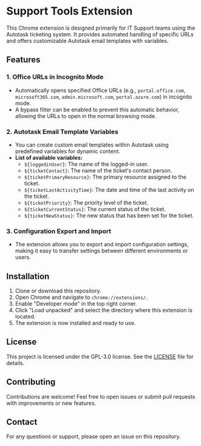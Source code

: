 # Support Tools Extension

This Chrome extension is designed primarily for IT Support teams using the Autotask ticketing system. It provides automated handling of specific URLs and offers customizable Autotask email templates with variables.

## Features

### 1. Office URLs in Incognito Mode
- Automatically opens specified Office URLs (e.g., `portal.office.com`, `microsoft365.com`, `admin.microsoft.com`, `portal.azure.com`) in incognito mode.
- A bypass filter can be enabled to prevent this automatic behavior, allowing the URLs to open in the normal browsing mode.

### 2. Autotask Email Template Variables
- You can create custom email templates within Autotask using predefined variables for dynamic content.
- **List of available variables:**
  - `${loggedinUser}`: The name of the logged-in user.
  - `${ticketContact}`: The name of the ticket's contact person.
  - `${ticketPrimaryResource}`: The primary resource assigned to the ticket.
  - `${ticketLastActivityTime}`: The date and time of the last activity on the ticket.
  - `${ticketPriority}`: The priority level of the ticket.
  - `${ticketCurrentStatus}`: The current status of the ticket.
  - `${ticketNewStatus}`: The new status that has been set for the ticket.

### 3. Configuration Export and Import
- The extension allows you to export and import configuration settings, making it easy to transfer settings between different environments or users.

## Installation

1. Clone or download this repository.
2. Open Chrome and navigate to `chrome://extensions/`.
3. Enable "Developer mode" in the top right corner.
4. Click "Load unpacked" and select the directory where this extension is located.
5. The extension is now installed and ready to use.

## License

This project is licensed under the GPL-3.0 license. See the [LICENSE](LICENSE) file for details.

## Contributing

Contributions are welcome! Feel free to open issues or submit pull requests with improvements or new features.

## Contact

For any questions or support, please open an issue on this repository.
